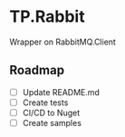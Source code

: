 # TP.Rabbit
Wrapper on RabbitMQ.Client

## Roadmap
- [ ] Update README.md
- [ ] Create tests
- [ ] CI/CD to Nuget
- [ ] Create samples